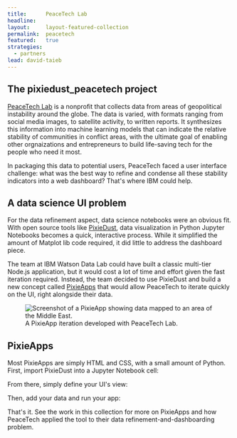```yaml
---
title:      PeaceTech Lab
headline:   
layout:     layout-featured-collection
permalink:  peacetech
featured:   true
strategies: 
  - partners
lead: david-taieb
---
```


## The pixiedust_peacetech project

[PeaceTech Lab](http://www.peacetechlab.org/) is a nonprofit that collects data from areas of geopolitical instability around the globe. The data is varied, with formats ranging from social media images, to satellite activity, to written reports. It synthesizes this information into machine learning models that can indicate the relative stability of communities in conflict areas, with the ultimate goal of enabling other orgnaizations and entrepreneurs to build life-saving tech for the people who need it most.

In packaging this data to potential users, PeaceTech faced a user interface challenge: what was the best way to refine and condense all these stability indicators into a web dashboard? That's where IBM could help.

## A data science UI problem

For the data refinement aspect, data science notebooks were an obvious fit. With open source tools like [PixieDust](/pixiedust-for-jupyter), data visualization in Python Jupyter Notebooks becomes a quick, interactive process. While it simplified the amount of Matplot lib code required, it did little to address the dashboard piece.

The team at IBM Watson Data Lab could have built a classic multi-tier Node.js application, but it would cost a lot of time and effort given the fast iteration required. Instead, the team decided to use PixieDust and build a new concept called [PixieApps](https://ibm-watson-data-lab.github.io/pixiedust/pixieapps.html) that would allow PeaceTech to iterate quickly on the UI, right alongside their data.

<figure>
  <img src="{{site.url}}/img/peacetech-map.png" alt="Screenshot of a PixieApp showing data mapped to an area of the Middle East."/>
  <figcaption>A PixieApp iteration developed with PeaceTech Lab.</figcaption>
</figure>

## PixieApps

Most PixieApps are simply HTML and CSS, with a small amount of Python. First, import PixieDust into a Jupyter Notebook cell:

<script src="https://gist.github.com/mikebroberg/d17facd419641f4c03974267bc7a23c2.js"></script>

From there, simply define your UI's view:

<script src="https://gist.github.com/mikebroberg/907410e2500f182d3f698921b1954958.js"></script>

Then, add your data and run your app:

<script src="https://gist.github.com/mikebroberg/013cd80bd52c950e576a0957bf7dae4f.js"></script>

That's it. See the work in this collection for more on PixieApps and how PeaceTech applied the tool to their data refinement-and-dashboarding problem.